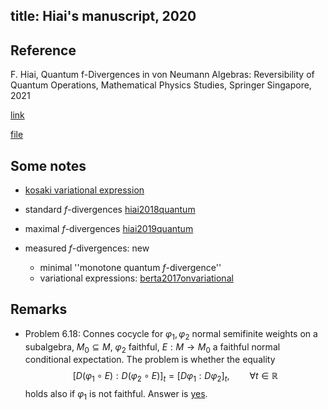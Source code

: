 
title: Hiai's manuscript, 2020
---

## Reference 

 F. Hiai, Quantum f-Divergences in von Neumann Algebras: Reversibility of Quantum Operations,  Mathematical Physics
Studies, Springer Singapore, 2021


[link]()

[file](hiai2020quantum/file.pdf)




## Some notes

* [kosaki variational
expression](https://drive.google.com/file/d/1ca8BKVX1qBKHPLyKvVkutX0CQIA7pFwQ/view?usp=sharing)

* standard $f$-divergences [hiai2018quantum](hiai2018quantum)

* maximal $f$-divergences [hiai2019quantum](hiai2019quantum)

* measured $f$-divergences: new

    - minimal ''monotone quantum $f$-divergence''
    - variational expressions: [berta2017onvariational](berta2017onvariational)



## Remarks

* Problem 6.18: Connes cocycle for $\varphi_1, \varphi_2$ normal semifinite weights on a subalgebra, 
$M_0\subseteq M$, $\varphi_2$ faithful, $E: M\to M_0$ a faithful normal conditional expectation. The problem is whether
the equality 
$$
[D(\varphi_1\circ E): D(\varphi_2\circ E)]_t=[D\varphi_1: D\varphi_2]_t,\qquad \forall t\in \mathbb R\tag{6.36}
$$
holds also if $\varphi_1$ is not faithful. Answer is [yes](hiai2020quantum/cocycles.pdf).




